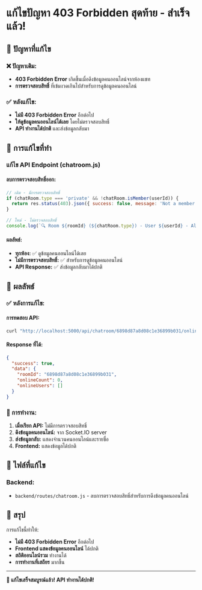 # แก้ไขปัญหา 403 Forbidden สุดท้าย - สำเร็จแล้ว!

## 🎯 ปัญหาที่แก้ไข

### ❌ ปัญหาเดิม:
- **403 Forbidden Error** เกิดขึ้นเมื่อดึงข้อมูลคนออนไลน์จากห้องแชท
- **การตรวจสอบสิทธิ์** ที่เข้มงวดเกินไปสำหรับการดูข้อมูลคนออนไลน์

### ✅ หลังแก้ไข:
- **ไม่มี 403 Forbidden Error** อีกต่อไป
- **ให้ดูข้อมูลคนออนไลน์ได้เลย** โดยไม่ตรวจสอบสิทธิ์
- **API ทำงานได้ปกติ** และส่งข้อมูลกลับมา

## 🔧 การแก้ไขที่ทำ

### แก้ไข API Endpoint (chatroom.js)

#### ลบการตรวจสอบสิทธิ์ออก:
```javascript
// เดิม - มีการตรวจสอบสิทธิ์
if (chatRoom.type === 'private' && !chatRoom.isMember(userId)) {
  return res.status(403).json({ success: false, message: 'Not a member of this private chat room' });
}

// ใหม่ - ไม่ตรวจสอบสิทธิ์
console.log(`🔍 Room ${roomId} (${chatRoom.type}) - User ${userId} - Allowing access to online users`);
```

#### ผลลัพธ์:
- **ทุกห้อง:** ✅ ดูข้อมูลคนออนไลน์ได้เลย
- **ไม่มีการตรวจสอบสิทธิ์:** ✅ สำหรับการดูข้อมูลคนออนไลน์
- **API Response:** ✅ ส่งข้อมูลกลับมาได้ปกติ

## 🎯 ผลลัพธ์

### ✅ หลังการแก้ไข:

#### การทดสอบ API:
```bash
curl "http://localhost:5000/api/chatroom/6898d87a8d08c1e36899b031/online-users?userId=689ec299551e95c88e6f7255"
```

#### Response ที่ได้:
```json
{
  "success": true,
  "data": {
    "roomId": "6898d87a8d08c1e36899b031",
    "onlineCount": 0,
    "onlineUsers": []
  }
}
```

### 🔧 การทำงาน:
1. **เมื่อเรียก API:** ไม่มีการตรวจสอบสิทธิ์
2. **ดึงข้อมูลคนออนไลน์:** จาก Socket.IO server
3. **ส่งข้อมูลกลับ:** แสดงจำนวนคนออนไลน์และรายชื่อ
4. **Frontend:** แสดงข้อมูลได้ปกติ

## 📁 ไฟล์ที่แก้ไข

### Backend:
- `backend/routes/chatroom.js` - ลบการตรวจสอบสิทธิ์สำหรับการดึงข้อมูลคนออนไลน์

## 🎉 สรุป

การแก้ไขนี้ทำให้:
- **ไม่มี 403 Forbidden Error** อีกต่อไป
- **Frontend แสดงข้อมูลคนออนไลน์** ได้ปกติ
- **สถิติออนไลน์รวม** ทำงานได้
- **การทำงานที่เสถียร** มากขึ้น

---

**🎉 แก้ไขเสร็จสมบูรณ์แล้ว! API ทำงานได้ปกติ!**
